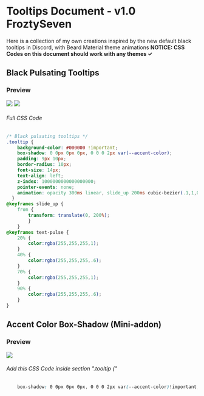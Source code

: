 # Tooltips Document - v1.0 FroztySeven
Here is a collection of my own creations inspired by the new default black tooltips in Discord, with Beard Material theme animations
**__NOTICE: CSS Codes on this document should work with any themes ✓__**


## Black Pulsating Tooltips

### Preview
![](https://vgy.me/666ivb.gif) ![](https://vgy.me/htnABi.gif)
###### Full CSS Code
```css
/* Black pulsating tooltips */
.tooltip {
    background-color: #000000 !important;
    box-shadow: 0 0px 0px 0px, 0 0 0 2px var(--accent-color);
    padding: 9px 10px;
    border-radius: 10px;
    font-size: 14px;
    text-align: left;
    z-index: 1000000000000000000;
    pointer-events: none;
    animation: opacity 300ms linear, slide_up 200ms cubic-bezier(.1,1,0,1), text-pulse 2s ease infinite;
  }
@keyframes slide_up {
    from {
        transform: translate(0, 200%);
        }
    }
@keyframes text-pulse {
    20% {
        color:rgba(255,255,255,1);
    }
    40% {
        color:rgba(255,255,255,.6);
    }
    70% {
        color:rgba(255,255,255,1);
    }
    90% {
        color:rgba(255,255,255,.6);
    }
}
```
## Accent Color Box-Shadow (Mini-addon)
### Preview
![](https://vgy.me/1IrOKp.gif)
###### Add this CSS Code inside section ".tooltip {"
```css
    box-shadow: 0 0px 0px 0px, 0 0 0 2px var(--accent-color)!important;
